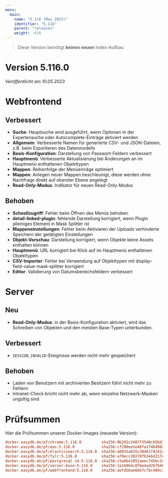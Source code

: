 ```yaml
---
menu:
  main:
    name: "5.116 (Mai 2023)"
    identifier: "5.116"
    parent: "releases"
    weight: -616
---
```



> Diese Version benötigt **keinen neuen** Index-Aufbau

# Version 5.116.0

*Veröffentlicht am 10.05.2023*


# Webfrontend

## Verbessert

* **Suche**: Hauptsuche wird ausgeführt, wenn Optionen in der Expertensuche oder Autocomplete-Einträge aktiviert werden
* **Allgemein**: Verbesserte Namen für generierte CSV- und JSON-Dateien, z.B. beim Exportieren des Datenmodells
* **Basis-Konfiguration**: Darstellung von Passwort-Feldern verbessert
* **Hauptmenü**: Verbesserte Aktualisierung bei Änderungen an im Hauptmenü enthaltenen Objekttypen
* **Mappen**: Reihenfolge der Menüeinräge optimiert
* **Mappen**: Anlegen neuer Mappen beschleunigt, diese werden ohne Nachfrage direkt auf oberster Ebene angelegt
* **Read-Only-Modus**: Indikator für neuen Read-Only-Modus

## Behoben

* **Schnellzugriff**: Fehler beim Öffnen des Menüs behoben
* **detail-linked-plugin**: fehlende Darstellung korrigiert, wenn Plugin alleiniges Element in Mask Splitter ist
* **Mappeneinstellungen**: Fehler beim Aktivieren der Uploads verhinderte Speichern der getätigten Einstellungen
* **Objekt-Vorschau**: Darstellung korrigiert, wenn Objekte keine Assets enthalten können
* **Hauptmenü**: URL korrigiert bei Klick auf im Hauptmenü enthaltenen Objekttypen
* **CSV-Importer**: Fehler bei Verwendung auf Objekttypen mit display-field-value-mask-splitter korrigiert
* **Editor**: Validierung von Datumsbereichsfeldern verbessert

# Server

## Neu

* **Read-Only-Modus**: in der Basis-Konfiguration aktiviert, wird das Schreiben von Objekten und den meisten Base-Typen unterbunden.

## Verbessert

* `SESSION_INVALID`-Ereignisse werden nicht mehr gespeichert

## Behoben

* Laden von Benutzern mit archivierten Besitzern führt nicht mehr zu Fehlern
* Intranet-Check bricht nicht mehr ab, wenn einzelne Netzwerk-Masken ungültig sind

# Prüfsummen

Hier die Prüfsummen unserer Docker-Images (neueste Version):

```ini
docker.easydb.de/pf/chrome:5.116.0         sha256:9b292c2407f3540c65bd7cf2662a4f3041050f5ba0cc185ce06b8b8ed0fe6505
docker.easydb.de/pf/eas:5.116.0            sha256:cf200ee1e48fa1748490287f74f42df76872f9ecaced3e4ee2902dcf6b3fe6c2
docker.easydb.de/pf/elasticsearch:5.116.0  sha256:a0035a635c38d61f0241cd9de6bbe2d4cbf0f4d072acf19041a77b8b1e67874a
docker.easydb.de/pf/fylr:5.116.0           sha256:a79ecc20278fb3ebd217e9231c409e9be4592b456c342eb21059f55521516336
docker.easydb.de/pf/postgresql-14:5.116.0  sha256:c5a6b41852aeec745bc2c945f282bd092988390a44d277e53e16c6a6d4bc2668
docker.easydb.de/pf/server-base:5.116.0    sha256:1a160b4c8fbe4ad26fb48a328d9589e9f4bbd139629946dc1463eb78a678dbd5
docker.easydb.de/pf/webfrontend:5.116.0    sha256:aefd5bae6bbfc7bc409c2682cefa9eeead354eeeb9133b81ed78907711d7cf69
```
